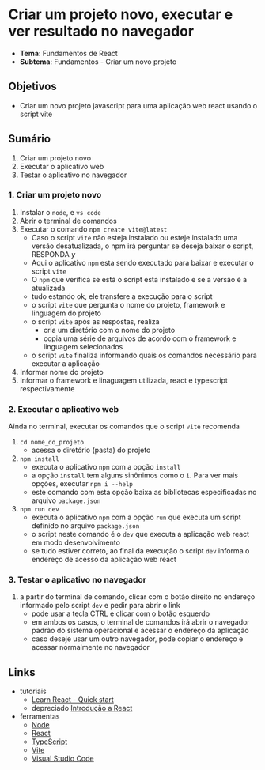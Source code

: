 # Criar um projeto novo, executar e ver resultado no navegador
- **Tema**: Fundamentos de React
- **Subtema**: Fundamentos - Criar um novo projeto

## Objetivos
- Criar um novo projeto javascript para uma aplicação web react usando o script vite

## Sumário
1. Criar um projeto novo
2. Executar o aplicativo web
3. Testar o aplicativo no navegador

### 1. Criar um projeto novo
1. Instalar o `node`, e `vs code`
2. Abrir o terminal de comandos
3. Executar o comando `npm create vite@latest`
   - Caso o script `vite` não esteja instalado ou esteje instalado uma versão desatualizada, o npm irá perguntar se deseja baixar o script, RESPONDA _y_ 
   - Aqui o aplicativo `npm` esta sendo executado para baixar e executar o script `vite`
   - O `npm` que verifica se está o script esta instalado e se a versão é a atualizada
   - tudo estando ok, ele transfere a execução para o script
   - o script `vite` que pergunta o nome do projeto, framework e linguagem do projeto
   - o script `vite` após as respostas, realiza
     - cria um diretório com o nome do projeto
     - copia uma série de arquivos de acordo com o framework e linguagem selecionados
   - o script `vite` finaliza informando quais os comandos necessário para executar a aplicação
5. Informar nome do projeto
6. Informar o framework e linaguagem utilizada, react e typescript respectivamente

### 2. Executar o aplicativo web
Ainda no terminal, executar os comandos que o script `vite` recomenda
1. `cd nome_do_projeto`
   - acessa o diretório (pasta) do projeto
3. `npm install`
   - executa o aplicativo `npm` com a opção `install`
   - a opção `install` tem alguns sinônimos como o `i`. Para ver mais opções, executar `npm i --help`
   - este comando com esta opção baixa as bibliotecas especificadas no arquivo `package.json`
5. `npm run dev`
   - executa o aplicativo `npm` com a opção `run` que executa um script definido no arquivo `package.json`
   - o script neste comando é o `dev` que executa a aplicação web react em modo desenvolvimento
   - se tudo estiver correto, ao final da execução o script `dev` informa o endereço de acesso da aplicação web react

### 3. Testar o aplicativo no navegador
1. a partir do terminal de comando, clicar com o botão direito no endereço informado pelo script `dev` e pedir para abrir o link
   - pode usar a tecla CTRL e clicar com o botão esquerdo
   - em ambos os casos, o terminal de comandos irá abrir o navegador padrão do sistema operacional e acessar o endereço da aplicação
   - caso deseje usar um outro navegador, pode copiar o endereço e acessar normalmente no navegador

## Links
- tutoriais
  - [Learn React - Quick start](https://react.dev/learn)
  - depreciado [Introdução a React](https://pt-br.legacy.reactjs.org/docs/getting-started.html)
- ferramentas
  - [Node](https://nodejs.org/en)
  - [React](https://react.dev/)
  - [TypeScript](https://www.typescriptlang.org/)
  - [Vite](https://vitejs.dev/)
  - [Visual Studio Code](https://code.visualstudio.com/)
